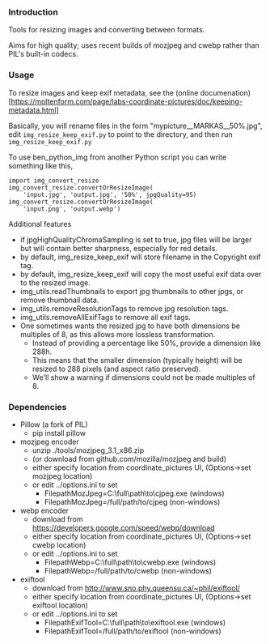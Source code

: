 
### Introduction

Tools for resizing images and converting between formats.

Aims for high quality; uses recent builds of mozjpeg and cwebp rather than PIL's built-in codecs.

### Usage

To resize images and keep exif metadata, see the (online documenation)[https://moltenform.com/page/labs-coordinate-pictures/doc/keeping-metadata.html]

Basically, you will rename files in the form "mypicture\_\_MARKAS\_\_50%.jpg", edit `img_resize_keep_exif.py` to point to the directory, and then run `img_resize_keep_exif.py`

To use ben\_python\_img from another Python script you can write something like this,

	import img_convert_resize
	img_convert_resize.convertOrResizeImage(
		'input.jpg', 'output.jpg', '50%', jpgQuality=95)
	img_convert_resize.convertOrResizeImage(
		'input.png', 'output.webp')

Additional features

* if jpgHighQualityChromaSampling is set to true, jpg files will be larger but will contain better sharpness, especially for red details.
* by default, img_resize_keep_exif will store filename in the Copyright exif tag.
* by default, img_resize_keep_exif will copy the most useful exif data over to the resized image.
* img_utils.readThumbnails to export jpg thumbnails to other jpgs, or remove thumbnail data.
* img_utils.removeResolutionTags to remove jpg resolution tags.
* img_utils.removeAllExifTags to remove all exif tags.
* One sometimes wants the resized jpg to have both dimensions be multiples of 8, as this allows more lossless transformation.
	* Instead of providing a percentage like 50%, provide a dimension like 288h.
	* This means that the smaller dimension (typically height) will be resized to 288 pixels (and aspect ratio preserved).
	* We'll show a warning if dimensions could not be made multiples of 8.

### Dependencies

* Pillow (a fork of PIL)
	* pip install pillow
* mozjpeg encoder
	* unzip ./tools/mozjpeg\_3.1\_x86.zip
	* (or download from github.com/mozilla/mozjpeg and build)
	* either specify location from coordinate\_pictures UI, (Options->set mozjpeg location)
	* or edit ../options.ini to set 
		* FilepathMozJpeg=C:\full\path\to\cjpeg.exe (windows)
		* FilepathMozJpeg=/full/path/to/cjpeg (non-windows)
* webp encoder
	* download from https://developers.google.com/speed/webp/download
	* either specify location from coordinate\_pictures UI, (Options->set cwebp location)
	* or edit ../options.ini to set
		* FilepathWebp=C:\full\path\to\cwebp.exe (windows)
		* FilepathWebp=/full/path/to/cwebp (non-windows)
* exiftool
	* download from http://www.sno.phy.queensu.ca/~phil/exiftool/
	* either specify location from coordinate\_pictures UI, (Options->set exiftool location)
	* or edit ../options.ini to set 
		* FilepathExifTool=C:\full\path\to\exiftool.exe (windows)
		* FilepathExifTool=/full/path/to/exiftool (non-windows)

